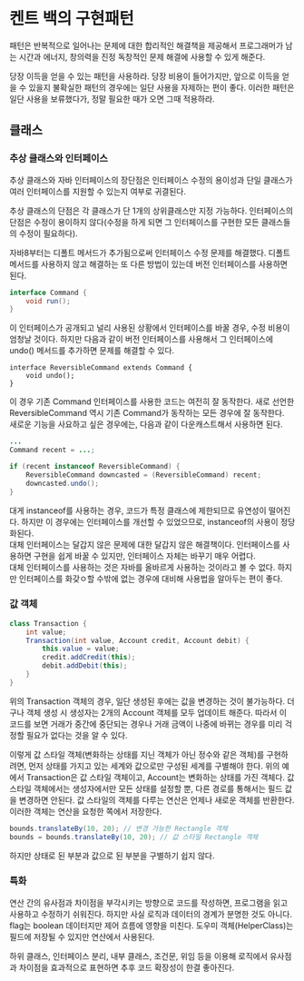# 켄트 백의 구현패턴
패턴은 반복적으로 일어나는 문제에 대한 합리적인 해결책을 제공해서 프로그래머가 남는 시간과 에너지, 창의력을 진정 독창적인 문제 해결에 사용할 수 있게 해준다.<br>

당장 이득을 얻을 수 있는 패턴을 사용하라. 당장 비용이 들어가지만, 앞으로 이득을 얻을 수 있을지 불확실한 패턴의 경우에는 일단 사용을 자제하는 편이 좋다.
이러한 패턴은 일단 사용을 보류했다가, 정말 필요한 때가 오면 그때 적용하라.<br>

## 클래스
### 추상 클래스와 인터페이스
추상 클래스와 자바 인터페이스의 장단점은 인터페이스 수정의 용이성과 단일 클래스가 여러 인터페이스를 지원할 수 있는지 여부로 귀결된다. <br>

추상 클래스의 단점은 각 클래스가 단 1개의 상위클래스만 지정 가능하다. 인터페이스의 단점은 수정이 용이하지 않다(수정을 하게 되면 그 인터페이스를 구현한 모든 클래스들의
수정이 필요하다). <br>

자바8부터는 디폴트 메서드가 추가됨으로써 인터페이스 수정 문제를 해결했다. 디폴트 메서드를 사용하지 않고 해결하는 또 다른 방법이 있는데 버전 인터페이스를 사용하면 된다. <br>

```java
interface Command {
    void run();
}
```

이 인터페이스가 공개되고 널리 사용된 상황에서 인터페이스를 바꿀 경우, 수정 비용이 엄청날 것이다. 하지만 다음과 같이 버전 인터페이스를 사용해서 그 인터페이스에
undo() 메서드를 추가하면 문제를 해결할 수 있다.

```
interface ReversibleCommand extends Command {
    void undo();
}
```

이 경우 기존 Command 인터페이스를 사용한 코드는 여전히 잘 동작한다. 새로 선언한 ReversibleCommand 역시 기존 Command가 동작하는 모든 경우에 잘 동작한다. <br>
새로운 기능을 사요하고 싶은 경우에는, 다음과 같이 다운캐스트해서 사용하면 된다.

```java
...
Command recent = ...;

if (recent instanceof ReversibleCommand) {
    ReversibleCommand downcasted = (ReversibleCommand) recent;
    downcasted.undo();
}
```

대게 instanceof를 사용하는 경우, 코드가 특정 클래스에 제한되므로 유연성이 떨어진다. 하지만 이 경우에는 인터페이스를 개선할 수 있었으므로, instanceof의 사용이 정당화된다. <br>
대체 인터페이스는 달갑지 않은 문제에 대한 달갑지 않은 해결책이다. 인터페이스를 사용하면 구현을 쉽게 바꿀 수 있지만, 인터페이스 자체는 바꾸기 매우 어렵다. <br>
대체 인터페이스를 사용하는 것은 자바를 올바르게 사용하는 것이라고 볼 수 없다. 하지만 인터페이스를 화갖ㅇ할 수밖에 없는 경우에 대비해 사용법을 알아두는 편이 좋다. <br>

### 값 객체

```java
class Transaction {
    int value;
    Transaction(int value, Account credit, Account debit) {
        this.value = value;
        credit.addCredit(this);
        debit.addDebit(this);
    }
}
```

위의 Transaction 객체의 경우, 일단 생성된 후에는 값을 변경하는 것이 불가능하다. 더구나 객체 생성 시 생성자는 2개의 Account 객체를 모두 업데이트 해준다. 따라서 이 코드를 보면
거래가 중간에 중단되는 경우나 거래 금액이 나중에 바뀌는 경우를 미리 걱정할 필요가 없다는 것을 알 수 있다. <br>

이렇게 값 스타일 객체(변화하는 상태를 지닌 객체가 아닌 정수와 같은 객체)를 구현하려면, 먼저 상태를 가지고 있는 세계와 값으로만 구성된 세계를 구별해야 한다.
위의 예에서 Transaction은 값 스타일 객체이고, Account는 변화하는 상태를 가진 객체다. 값 스타일 객체에서는 생성자에서만 모든 상태를 설정할 뿐, 다른 경로를 통해서는 필드 값을 변경하면 안된다.
값 스타일의 객체를 다루는 연산은 언제나 새로운 객체를 반환한다. 이러한 객체는 연산을 요청한 쪽에서 저장한다.

```java
bounds.translateBy(10, 20); // 변경 가능한 Rectangle 객체
bounds = bounds.translateBy(10, 20); // 값 스타일 Rectangle 객체
```

하지만 상태로 된 부분과 값으로 된 부분을 구별하기 쉽지 않다.

### 특화
연산 간의 유사점과 차이점을 부각시키는 방향으로 코드를 작성하면, 프로그램을 읽고 사용하고 수정하기 쉬워진다.
하지만 사실 로직과 데이터의 경계가 분명한 것도 아니다. flag는 boolean 데이터지만 제어 흐름에 영향을 미친다. 도우미 객체(HelperClass)는 필드에 저장될 수 있지만 연산에서 사용된다. <br>

하위 클래스, 인터페이스 분리, 내부 클래스, 조건문, 위임 등을 이용해 로직에서 유사점과 차이점을 효과적으로 표현하면 추후 코드 확장성이 한결 좋아진다.

